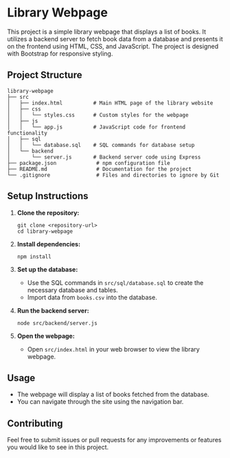 # Library Webpage

This project is a simple library webpage that displays a list of books. It utilizes a backend server to fetch book data from a database and presents it on the frontend using HTML, CSS, and JavaScript. The project is designed with Bootstrap for responsive styling.

## Project Structure

```
library-webpage
├── src
│   ├── index.html          # Main HTML page of the library website
│   ├── css
│   │   └── styles.css      # Custom styles for the webpage
│   ├── js
│   │   └── app.js          # JavaScript code for frontend functionality
│   ├── sql
│   │   └── database.sql    # SQL commands for database setup
│   └── backend
│       └── server.js       # Backend server code using Express
├── package.json             # npm configuration file
├── README.md                # Documentation for the project
└── .gitignore               # Files and directories to ignore by Git
```

## Setup Instructions

1. **Clone the repository:**
   ```
   git clone <repository-url>
   cd library-webpage
   ```

2. **Install dependencies:**
   ```
   npm install
   ```

3. **Set up the database:**
   - Use the SQL commands in `src/sql/database.sql` to create the necessary database and tables.
   - Import data from `books.csv` into the database.

4. **Run the backend server:**
   ```
   node src/backend/server.js
   ```

5. **Open the webpage:**
   - Open `src/index.html` in your web browser to view the library webpage.

## Usage

- The webpage will display a list of books fetched from the database.
- You can navigate through the site using the navigation bar.

## Contributing

Feel free to submit issues or pull requests for any improvements or features you would like to see in this project.